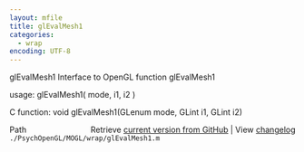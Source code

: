 ```yaml
---
layout: mfile
title: glEvalMesh1
categories:
  - wrap
encoding: UTF-8
---
```


glEvalMesh1  Interface to OpenGL function glEvalMesh1  

usage:  glEvalMesh1( mode, i1, i2 )  

C function:  void glEvalMesh1(GLenum mode, GLint i1, GLint i2)  


<div class="code_header" style="text-align:right;">
  <span style="float:left;">Path&nbsp;&nbsp;</span> <span class="counter">Retrieve <a href=
  "https://raw.github.com/Psychtoolbox-3/Psychtoolbox-3/beta/./PsychOpenGL/MOGL/wrap/glEvalMesh1.m">current version from GitHub</a> | View <a href=
  "https://github.com/Psychtoolbox-3/Psychtoolbox-3/commits/beta/./PsychOpenGL/MOGL/wrap/glEvalMesh1.m">changelog</a></span>
</div>
<div class="code">
  <code>./PsychOpenGL/MOGL/wrap/glEvalMesh1.m</code>
</div>
